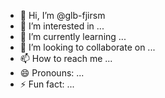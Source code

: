 - 👋 Hi, I’m @glb-fjirsm
- 👀 I’m interested in ...
- 🌱 I’m currently learning ...
- 💞️ I’m looking to collaborate on ...
- 📫 How to reach me ...
- 😄 Pronouns: ...
- ⚡ Fun fact: ...

<!---
glb-fjirsm/glb-fjirsm is a ✨ special ✨ repository because its `README.md` (this file) appears on your GitHub profile.
You can click the Preview link to take a look at your changes.
--->



